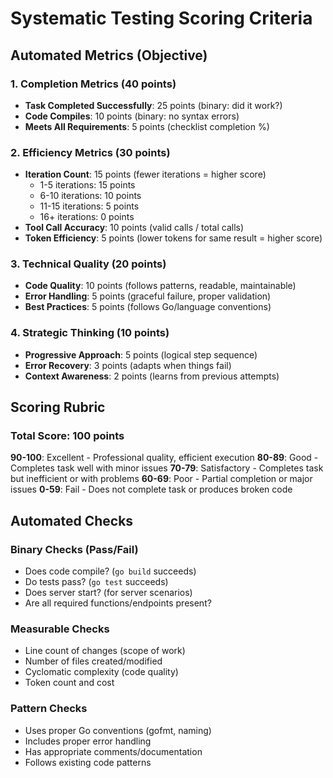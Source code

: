 # Systematic Testing Scoring Criteria

## Automated Metrics (Objective)

### 1. Completion Metrics (40 points)
- **Task Completed Successfully**: 25 points (binary: did it work?)
- **Code Compiles**: 10 points (binary: no syntax errors)
- **Meets All Requirements**: 5 points (checklist completion %)

### 2. Efficiency Metrics (30 points)
- **Iteration Count**: 15 points (fewer iterations = higher score)
  - 1-5 iterations: 15 points
  - 6-10 iterations: 10 points  
  - 11-15 iterations: 5 points
  - 16+ iterations: 0 points
- **Tool Call Accuracy**: 10 points (valid calls / total calls)
- **Token Efficiency**: 5 points (lower tokens for same result = higher score)

### 3. Technical Quality (20 points)
- **Code Quality**: 10 points (follows patterns, readable, maintainable)
- **Error Handling**: 5 points (graceful failure, proper validation)
- **Best Practices**: 5 points (follows Go/language conventions)

### 4. Strategic Thinking (10 points)
- **Progressive Approach**: 5 points (logical step sequence)
- **Error Recovery**: 3 points (adapts when things fail)
- **Context Awareness**: 2 points (learns from previous attempts)

## Scoring Rubric

### Total Score: 100 points

**90-100**: Excellent - Professional quality, efficient execution
**80-89**: Good - Completes task well with minor issues
**70-79**: Satisfactory - Completes task but inefficient or with problems
**60-69**: Poor - Partial completion or major issues
**0-59**: Fail - Does not complete task or produces broken code

## Automated Checks

### Binary Checks (Pass/Fail)
- Does code compile? (`go build` succeeds)
- Do tests pass? (`go test` succeeds) 
- Does server start? (for server scenarios)
- Are all required functions/endpoints present?

### Measurable Checks
- Line count of changes (scope of work)
- Number of files created/modified
- Cyclomatic complexity (code quality)
- Token count and cost

### Pattern Checks
- Uses proper Go conventions (gofmt, naming)
- Includes proper error handling
- Has appropriate comments/documentation
- Follows existing code patterns
